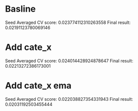 # Basline
Seed Averaged CV score: 0.023774112310263558
Final result: 0.02191123780069146

# Add cate_x
Seed Averaged CV score: 0.024014428924878647
Final result: 0.02213272386173001

# Add cate_x ema
Seed Averaged CV score: 0.022038827354331943
Final result: 0.02031192503455444